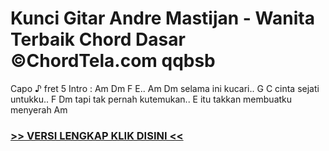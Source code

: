 
 # Kunci Gitar Andre Mastijan - Wanita Terbaik Chord Dasar ©ChordTela.com qqbsb


Capo ♪ fret 5 Intro : Am Dm F E.. Am Dm selama ini kucari.. G C cinta sejati untukku.. F Dm tapi tak pernah kutemukan.. E itu takkan membuatku menyerah Am

###  <a href="https://shortlighzx.web.app?sq=Kunci Gitar Andre Mastijan - Wanita Terbaik Chord Dasar ©ChordTela.com"> >> VERSI LENGKAP KLIK DISINI << </a>
